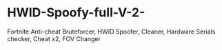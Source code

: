 # HWID-Spoofy-full-V-2-
Fortnite Anti-cheat Bruteforcer, HWID Spoofer, Cleaner, Hardware Serials checker, Cheat x2, FOV Changer
